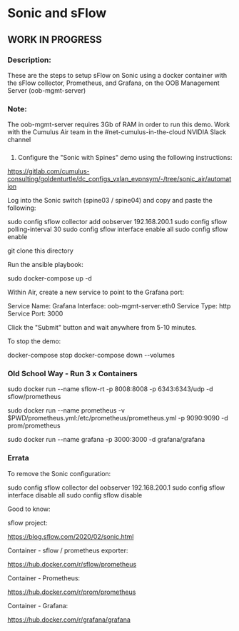 # Sonic and sFlow

## WORK IN PROGRESS ##

### Description:

These are the steps to setup sFlow on Sonic using a docker container with the sFlow collector, Prometheus, and Grafana, on the OOB Management Server (oob-mgmt-server)

### Note:

The oob-mgmt-server requires 3Gb of RAM in order to run this demo. Work with the Cumulus Air team in the #net-cumulus-in-the-cloud NVIDIA Slack channel

###

1. Configure the "Sonic with Spines" demo using the following instructions:

https://gitlab.com/cumulus-consulting/goldenturtle/dc_configs_vxlan_evpnsym/-/tree/sonic_air/automation



Log into the Sonic switch (spine03 / spine04) and copy and paste the following:

sudo config sflow collector add oobserver 192.168.200.1
sudo config sflow polling-interval 30
sudo config sflow interface enable all
sudo config sflow enable

git clone this directory

Run the ansible playbook:



sudo docker-compose up -d

Within Air, create a new service to point to the Grafana port:

Service Name: Grafana
Interface: oob-mgmt-server:eth0
Service Type: http
Service Port: 3000

Click the "Submit" button and wait anywhere from 5-10 minutes.

To stop the demo:

docker-compose stop
docker-compose down --volumes

### Old School Way - Run 3 x Containers

sudo docker run --name sflow-rt -p 8008:8008 -p 6343:6343/udp -d sflow/prometheus

sudo docker run --name prometheus -v $PWD/prometheus.yml:/etc/prometheus/prometheus.yml -p 9090:9090 -d prom/prometheus

sudo docker run --name grafana  -p 3000:3000 -d grafana/grafana

### Errata

To remove the Sonic configuration:

sudo config sflow collector del oobserver 192.168.200.1
sudo config sflow interface disable all
sudo config sflow disable

Good to know:

sflow project:

https://blog.sflow.com/2020/02/sonic.html

Container - sflow / prometheus exporter:

https://hub.docker.com/r/sflow/prometheus

Container - Prometheus:

https://hub.docker.com/r/prom/prometheus

Container - Grafana:

https://hub.docker.com/r/grafana/grafana
